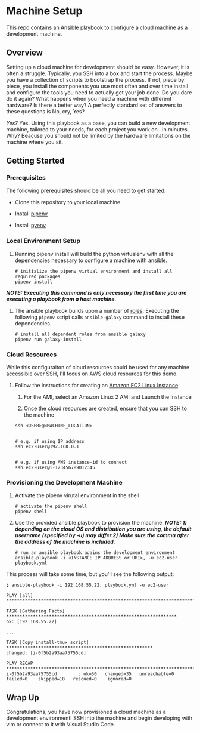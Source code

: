 Machine Setup
========

This repo contains an [Ansible](https://www.ansible.com/) [playbook](https://www.tutorialspoint.com/ansible/ansible_playbooks.htm) to configure a cloud machine as a development machine.

## Overview

Setting up a cloud machine for development should be easy. However, it is often a struggle. Typically, you SSH into a box and start the process. Maybe you have a collection of scripts to bootstrap the process. If not, piece by piece, you install the components you use most often and over time install and configure the tools you need to actually get your job done. Do you dare do it again? What happens when you need a machine with different hardware? Is there a better way? A perfectly standard set of answers to these questions is No, cry, Yes?

*Yes?* Yes. Using this playbook as a base, you can build a new development machine, tailored to your needs, for each project you work on...in minutes. Why? Beacuse you should not be limited by the hardware limitations on the machine where you sit.

## Getting Started

### Prerequisites
The following prerequisites should be all you need to get started:

- Clone this repository to your local machine

- Install [pipenv](https://pypi.org/project/pipenv/)

- Install [pyenv](https://github.com/pyenv/pyenv#installation)


### Local Environment Setup

1. Running pipenv install will build the python virtualenv with all the dependencies necessary to configure a machine with ansible.

    ```
    # initialize the pipenv virtual environment and install all required packages
    pipenv install
    ```

***NOTE: Executing this command is only necessary the first time you are executing a playbook from a host machine.***
1. The ansible playbook builds upon a number of [roles](https://docs.ansible.com/ansible/latest/user_guide/playbooks_reuse_roles.html). Executing the following `pipenv` script calls `ansible-galaxy` command to install these dependencies.

    ```
    # install all dependent roles from ansible galaxy
    pipenv run galaxy-install
    ```

### Cloud Resources

While this configuraiton of cloud resources could be used for any machine accessible over SSH, I'll focus on AWS cloud resources for this demo.

1. Follow the instructions for creating an [Amazon EC2 Linux Instance](https://docs.aws.amazon.com/AWSEC2/latest/UserGuide/EC2_GetStarted.html)

    1. For the AMI, select an Amazon Linux 2 AMI and Launch the Instance

    1. Once the cloud resources are created, ensure that you can SSH to the machine

    ```
    ssh <USER>@<MACHINE_LOCATION>


    # e.g. if using IP address
    ssh ec2-user@192.168.0.1


    # e.g. if using AWS instance-id to connect
    ssh ec2-user@i-123456789012345
    ```

### Provisioning the Development Machine

1. Activate the pipenv virutal environment in the shell
    ```
    # activate the pipenv shell
    pipenv shell
    ```

1. Use the provided ansible playbook to provision the machine. ***NOTE: 1) depending on the cloud OS and distribution you are using, the default username (specified by -u) may differ 2) Make sure the comma after the address of the machine is included.***

    ```
    # run an ansible playbook agains the development environment
    ansible-playbook -i <INSTANCE IP ADDRESS or URI>, -u ec2-user playbook.yml
    ```


This process will take some time, but you'll see the following output:

    ❯ ansible-playbook -i 192.168.55.22, playbook.yml -u ec2-user

    PLAY [all] ****************************************************************************

    TASK [Gathering Facts] ****************************************************************
    ok: [192.168.55.22]

    ...

    TASK [Copy install-tmux script] *******************************************************
    changed: [i-0f5b2a93aa75755cd]

    PLAY RECAP ****************************************************************************
    i-0f5b2a93aa75755cd        : ok=50   changed=35   unreachable=0    failed=0    skipped=18   rescued=0    ignored=0


## Wrap Up
Congratulations, you have now provisioned a cloud machine as a development environment! SSH into the machine and begin developing with vim or connect to it with Visual Studio Code.
